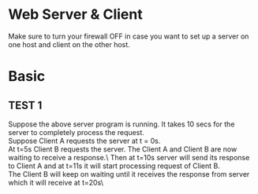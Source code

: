 # Web Server & Client
Make sure to turn your firewall OFF in case you want to set up a server on one host and client on the other host. 

# Basic
## TEST 1
Suppose the above server program is running. It takes 10 secs for the server to completely process the request.\
Suppose Client A requests the server at t = 0s.\
At t=5s Client B requests the server. The Client A and Client B are now waiting to receive a response.\ 
Then at t=10s server will send its response to Client A and at t=11s it will start processing request of Client B.\
The Client B will keep on waiting until it receives the response from server which it will receive at t=20s\
